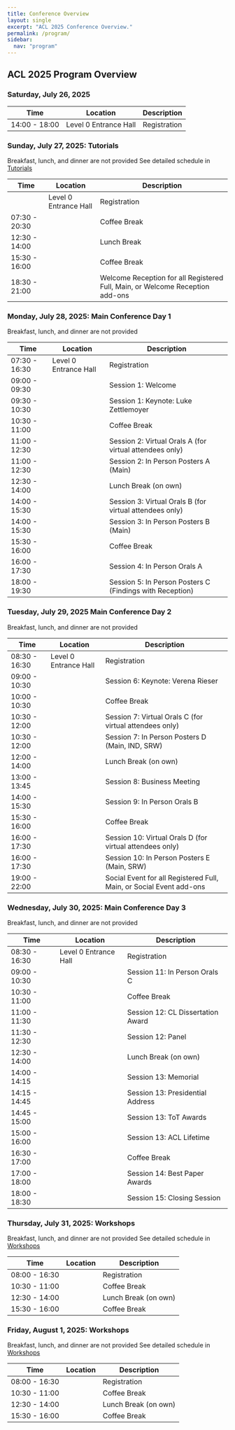 ```yaml
---
title: Conference Overview
layout: single
excerpt: "ACL 2025 Conference Overview."
permalink: /program/
sidebar:
  nav: "program"
---
```


## ACL 2025 Program Overview

<!-- Overall Conference | July 27 to August 1st | -->
<!-- Tutorials & Welcome Reception | July 27 | -->
<!-- Main Conference Dates | July 28 - 30 | -->
<!-- Workshops | July 31 - August 1 | -->

### Saturday, July 26, 2025

| Time          | Location              | Description     |
| ------------- | --------------------- | ------------ |
| 14:00 - 18:00 | Level 0 Entrance Hall | Registration |

### Sunday, July 27, 2025: Tutorials

Breakfast, lunch, and dinner are not provided
See detailed schedule in [Tutorials](https://2025.aclweb.org/program/tutorials/)

| Time          | Location              | Description                                                                      |
| ------------- | --------------------- | ----------------------------------------------------------------------------- |
|               | Level 0 Entrance Hall | Registration                                                                  |
| 07:30 - 20:30 |                       | Coffee Break                                                                  |
| 12:30 - 14:00 |                       | Lunch Break                                                                   |
| 15:30 - 16:00 |                       | Coffee Break                                                                  |
| 18:30 - 21:00 |                       | Welcome Reception for all Registered Full, Main, or Welcome Reception add-ons |

### Monday, July 28, 2025: Main Conference Day 1

Breakfast, lunch, and dinner are not provided

| Time          | Location              | Description                                                 |
| ------------- | --------------------- | -------------------------------------------------------- |
| 07:30 - 16:30 | Level 0 Entrance Hall | Registration                                             |
| 09:00 - 09:30 |                       | Session 1: Welcome                                       |
| 09:30 - 10:30 |                       | Session 1: Keynote: Luke Zettlemoyer                     |
| 10:30 - 11:00 |                       | Coffee Break                                             |
| 11:00 - 12:30 |                       | Session 2: Virtual Orals A (for virtual attendees only)  |
| 11:00 - 12:30 |                       | Session 2: In Person Posters A (Main)                    |
| 12:30 - 14:00 |                       | Lunch Break (on own)                                     |
| 14:00 - 15:30 |                       | Session 3: Virtual Orals B (for virtual attendees only)  |
| 14:00 - 15:30 |                       | Session 3: In Person Posters B (Main)                    |
| 15:30 - 16:00 |                       | Coffee Break                                             |
| 16:00 - 17:30 |                       | Session 4: In Person Orals A                             |
| 18:00 - 19:30 |                       | Session 5: In Person Posters C (Findings with Reception) |

### Tuesday, July 29, 2025 Main Conference Day 2

Breakfast, lunch, and dinner are not provided

| Time          | Location              | Description                                                            |
| ------------- | --------------------- | ------------------------------------------------------------------- |
| 08:30 - 16:30 | Level 0 Entrance Hall | Registration                                                        |
| 09:00 - 10:30 |                       | Session 6: Keynote: Verena Rieser                                   |
| 10:00 - 10:30 |                       | Coffee Break                                                        |
| 10:30 - 12:00 |                       | Session 7: Virtual Orals C (for virtual attendees only)             |
| 10:30 - 12:00 |                       | Session 7: In Person Posters D (Main, IND, SRW)                     |
| 12:00 - 14:00 |                       | Lunch Break (on own)                                                |
| 13:00 - 13:45 |                       | Session 8: Business Meeting                                         |
| 14:00 - 15:30 |                       | Session 9: In Person Orals B                                        |
| 15:30 - 16:00 |                       | Coffee Break                                                        |
| 16:00 - 17:30 |                       | Session 10: Virtual Orals D (for virtual attendees only)            |
| 16:00 - 17:30 |                       | Session 10: In Person Posters E (Main, SRW)                         |
| 19:00 - 22:00 |                       | Social Event for all Registered Full, Main, or Social Event add-ons |

### Wednesday, July 30, 2025: Main Conference Day 3

Breakfast, lunch, and dinner are not provided

| Time          | Location              | Description                          |
| ------------- | --------------------- | --------------------------------- |
| 08:30 - 16:30 | Level 0 Entrance Hall | Registration                      |
| 09:00 - 10:30 |                       | Session 11: In Person Orals C     |
| 10:30 - 11:00 |                       | Coffee Break                      |
| 11:00 - 11:30 |                       | Session 12: CL Dissertation Award |
| 11:30 - 12:30 |                       | Session 12: Panel                 |
| 12:30 - 14:00 |                       | Lunch Break (on own)              |
| 14:00 - 14:15 |                       | Session 13: Memorial              |
| 14:15 - 14:45 |                       | Session 13: Presidential Address  |
| 14:45 - 15:00 |                       | Session 13: ToT Awards            |
| 15:00 - 16:00 |                       | Session 13: ACL Lifetime          |
| 16:30 - 17:00 |                       | Coffee Break                      |
| 17:00 - 18:00 |                       | Session 14: Best Paper Awards     |
| 18:00 - 18:30 |                       | Session 15: Closing Session       |

### Thursday, July 31, 2025: Workshops

Breakfast, lunch, and dinner are not provided
See detailed schedule in [Workshops](https://2025.aclweb.org/program/workshops/)

| Time          | Location | Description             |
| ------------- | -------- | -------------------- |
| 08:00 - 16:30 |          | Registration         |
| 10:30 - 11:00 |          | Coffee Break         |
| 12:30 - 14:00 |          | Lunch Break (on own) |
| 15:30 - 16:00 |          | Coffee Break         |

### Friday, August 1, 2025: Workshops

Breakfast, lunch, and dinner are not provided
See detailed schedule in [Workshops](https://2025.aclweb.org/program/workshops/)

| Time          | Location | Description             |
| ------------- | -------- | -------------------- |
| 08:00 - 16:30 |          | Registration         |
| 10:30 - 11:00 |          | Coffee Break         |
| 12:30 - 14:00 |          | Lunch Break (on own) |
| 15:30 - 16:00 |          | Coffee Break         |
